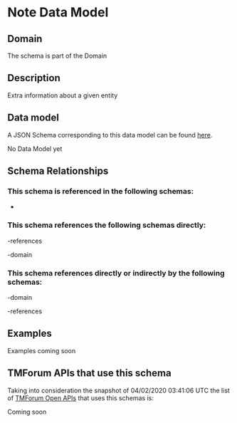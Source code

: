 # Note Data Model

## Domain

The  schema is part of the  Domain

## Description

Extra information about a given entity

## Data model

A JSON Schema corresponding to this data model can be found
[here](https://github.com/tmforum-rand/schemas/blob/candidates/Common/Note.schema.json).

No Data Model yet

## Schema Relationships

### This schema is referenced in the following schemas:

-

### This schema references the following schemas directly:

-references

-domain

### This schema references directly or indirectly by the following schemas:

-domain

-references



## Examples

Examples coming soon

## TMForum APIs that use this schema

Taking into consideration the snapshot of 04/02/2020 03:41:06 UTC the list of [TMForum Open APIs](https://www.tmforum.org/open-apis/) that uses this schemas is:

Coming soon